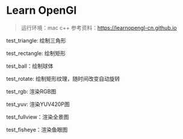 # Learn OpenGl

> 运行环境：mac c++
参考资料：https://learnopengl-cn.github.io

test_triangle: 绘制三角形

test_rectangle: 绘制矩形

test_ball：绘制球体

test_rotate: 绘制矩形纹理，随时间改变自动旋转

test_rgb: 渲染RGB图

test_yuv: 渲染YUV420P图

test_fullview：渲染全景图

test_fisheye：渲染鱼眼图
